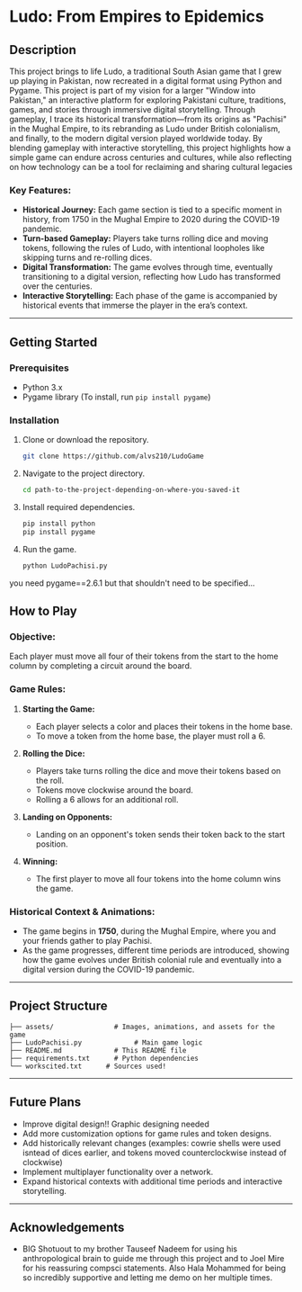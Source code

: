 # **Ludo: From Empires to Epidemics**

## **Description**

This project brings to life Ludo, a traditional South Asian game that I grew up playing in Pakistan, now recreated in a digital format using Python and Pygame. This project is part of my vision for a larger "Window into Pakistan," an interactive platform for exploring Pakistani culture, traditions, games, and stories through immersive digital storytelling. Through gameplay, I trace its historical transformation—from its origins as "Pachisi" in the Mughal Empire, to its rebranding as Ludo under British colonialism, and finally, to the modern digital version played worldwide today. By blending gameplay with interactive storytelling, this project highlights how a simple game can endure across centuries and cultures, while also reflecting on how technology can be a tool for reclaiming and sharing cultural legacies

### **Key Features:**
- **Historical Journey:** Each game section is tied to a specific moment in history, from 1750 in the Mughal Empire to 2020 during the COVID-19 pandemic.
- **Turn-based Gameplay:** Players take turns rolling dice and moving tokens, following the rules of Ludo, with intentional loopholes like skipping turns and re-rolling dices.
- **Digital Transformation:** The game evolves through time, eventually transitioning to a digital version, reflecting how Ludo has transformed over the centuries.
- **Interactive Storytelling:** Each phase of the game is accompanied by historical events that immerse the player in the era’s context.

---

## **Getting Started**

### **Prerequisites**

- Python 3.x
- Pygame library (To install, run `pip install pygame`)

### **Installation**

1. Clone or download the repository.
   ```bash
   git clone https://github.com/alvs210/LudoGame
   ```
2. Navigate to the project directory.
   ```bash
   cd path-to-the-project-depending-on-where-you-saved-it
   ```
3. Install required dependencies.
   ```bash
   pip install python
   pip install pygame
   ```
4. Run the game.
   ```bash
   python LudoPachisi.py
   ```
you need pygame==2.6.1 but that shouldn't need to be specified...

## **How to Play**

### **Objective:**
Each player must move all four of their tokens from the start to the home column by completing a circuit around the board.

### **Game Rules:**
1. **Starting the Game:**
   - Each player selects a color and places their tokens in the home base.
   - To move a token from the home base, the player must roll a 6.
  
2. **Rolling the Dice:**
   - Players take turns rolling the dice and move their tokens based on the roll.
   - Tokens move clockwise around the board.
   - Rolling a 6 allows for an additional roll.

3. **Landing on Opponents:**
   - Landing on an opponent's token sends their token back to the start position.
  
4. **Winning:**
   - The first player to move all four tokens into the home column wins the game.

### **Historical Context & Animations:**
- The game begins in **1750**, during the Mughal Empire, where you and your friends gather to play Pachisi.
- As the game progresses, different time periods are introduced, showing how the game evolves under British colonial rule and eventually into a digital version during the COVID-19 pandemic.

---

## **Project Structure**
```
├── assets/               # Images, animations, and assets for the game
├── LudoPachisi.py             # Main game logic
├── README.md             # This README file
├── requirements.txt      # Python dependencies
└── workscited.txt      # Sources used!
```

---

## **Future Plans**
- Improve digital design!! Graphic designing needed
- Add more customization options for game rules and token designs.
- Add historically relevant changes (examples: cowrie shells were used isntead of dices earlier, and tokens moved counterclockwise instead of clockwise)
- Implement multiplayer functionality over a network.
- Expand historical contexts with additional time periods and interactive storytelling.

---

## **Acknowledgements**
- BIG Shotuout to my brother Tauseef Nadeem for using his anthropological brain to guide me through this project and to Joel Mire for his reassuring compsci statements. Also Hala Mohammed for being so incredibly supportive and letting me demo on her multiple times.
